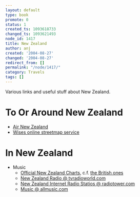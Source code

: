 ```yaml
---
layout: default
type: book
promote: 0
status: 1
created_ts: 1093618733
changed_ts: 1093621493
node_id: 1417
title: New Zealand
author: anj
created: '2004-08-27'
changed: '2004-08-27'
redirect_from: []
permalink: "/node/1417/"
category: Travels
tags: []
---
```

Various links and useful stuff about New Zealand.
<!--break-->

# To Or Around New Zealand
* [Air New Zealand](http://www.airnewzealand.co.nz/)
* [Wises online streetmap service](http://www.wises.co.nz/)

# In New Zealand
* Music
    * [Official New Zealand Charts](http://www.rianz.org.nz/rianz/chart.asp), c.f. [the British ones](http://www.bbc.co.uk/radio1/chart/top40/)
    * [New Zealand Radio @ tvradioworld.com](http://www.tvradioworld.com/region2/nzl/Radio_TV_On_Internet.asp?m=&pos=300)
    * [New Zealand Internet Radio Statios @ radiotower.com](http://www.radiotower.com/?c_code=NZ&h_i=0&h_r=20)
    * [Music @ allmusic.com](http://www.allmusic.com/cg/amg.dll?p=amg&token=ADFEAEE47F1FDF4EA97120E5BE1369FC875AD12DF177D9A133006B7BF6941263BE2258AF72D0BD81F38E33EC1BD79B78E85210D1C9F154FCDC62713C87EBAE6A383B5B6675&sql=77:2049)

